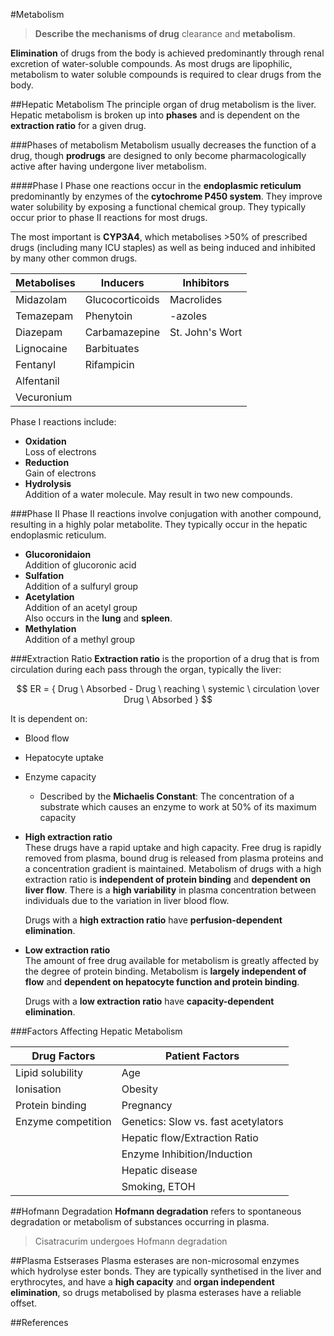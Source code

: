 #Metabolism
>**Describe the mechanisms of drug** clearance and **metabolism**.

**Elimination** of drugs from the body is achieved predominantly through renal excretion of water-soluble compounds. As most drugs are lipophilic, metabolism to water soluble compounds is required to clear drugs from the body.

##Hepatic Metabolism
The principle organ of drug metabolism is the liver. Hepatic metabolism is broken up into **phases** and is dependent on the **extraction ratio** for a given drug.

###Phases of metabolism
Metabolism usually decreases the function of a drug, though **prodrugs** are designed to only become pharmacologically active after having undergone liver metabolism.

####Phase I
Phase one reactions occur in the **endoplasmic reticulum** predominantly by enzymes of the **cytochrome P450 system**. They improve water solubility by exposing a functional chemical group. They typically occur prior to phase II reactions for most drugs.

The most important is **CYP3A4**, which metabolises >50% of prescribed drugs (including many ICU staples) as well as being induced and inhibited by many other common drugs.

| Metabolises | Inducers | Inhibitors |
| -- | -- | -- |
| Midazolam | Glucocorticoids | Macrolides |
| Temazepam | Phenytoin | -azoles |
| Diazepam | Carbamazepine | St. John's Wort |
| Lignocaine | Barbituates |  |
| Fentanyl | Rifampicin |  |
| Alfentanil |  |  |
| Vecuronium |  |  ||

Phase I reactions include:
* **Oxidation**  
  Loss of electrons
* **Reduction**  
  Gain of electrons
* **Hydrolysis**  
  Addition of a water molecule. May result in two new compounds.

###Phase II
Phase II reactions involve conjugation with another compound, resulting in a highly polar metabolite. They typically occur in the hepatic endoplasmic reticulum.
* **Glucoronidaion**  
  Addition of glucoronic acid
* **Sulfation**  
  Addition of a sulfuryl group
* **Acetylation**  
  Addition of an acetyl group  
  Also occurs in the **lung** and **spleen**.
* **Methylation**  
  Addition of a methyl group

###Extraction Ratio
**Extraction ratio** is the proportion of a drug that is from circulation during each pass through the organ, typically the liver:

$$ ER = { Drug \ Absorbed - Drug \ reaching \ systemic \ circulation \over Drug \ Absorbed } $$

It is dependent on:
* Blood flow
* Hepatocyte uptake
* Enzyme capacity
    * Described by the **Michaelis Constant**: The concentration of a substrate which causes an enzyme to work at 50% of its maximum capacity


* **High extraction ratio**  
  These drugs have a rapid uptake and high capacity. Free drug is rapidly removed from plasma, bound drug is released from plasma proteins and a concentration gradient is maintained. Metabolism of drugs with a high extraction ratio  is **independent of protein binding** and **dependent on liver flow**. There is a **high variability** in plasma concentration between individuals due to the variation in liver blood flow.

    Drugs with a **high extraction ratio** have **perfusion-dependent elimination**.

* **Low extraction ratio**  
  The amount of free drug available for metabolism is greatly affected by the degree of protein binding. Metabolism is **largely independent of flow** and **dependent on hepatocyte function and protein binding**.

    Drugs with a **low extraction ratio** have **capacity-dependent elimination**.

###Factors Affecting Hepatic Metabolism

|Drug Factors|Patient Factors|
|--|--|
|Lipid solubility|Age|
|Ionisation|Obesity|
|Protein binding|Pregnancy|
|Enzyme competition|Genetics: Slow vs. fast acetylators|
||Hepatic flow/Extraction Ratio|
||Enzyme Inhibition/Induction|
||Hepatic disease|
||Smoking, ETOH|

##Hofmann Degradation
**Hofmann degradation** refers to spontaneous degradation or metabolism of substances occurring in plasma.

>Cisatracurim undergoes Hofmann degradation

##Plasma Estserases
Plasma esterases are non-microsomal enzymes which hydrolyse ester bonds. They are typically synthetised in the liver and erythrocytes, and have a **high capacity** and **organ independent elimination**, so drugs metabolised by plasma esterases have a reliable offset.


##References
 [^1]: Peck TE, Hill SA. Pharmacology for Anaesthesia and Intensive Care. 4th Ed. Cambridge University Press. 2014.  
 Essential pharmacology for the ANZCA primary exam